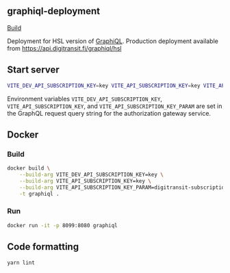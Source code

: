 ## graphiql-deployment

[Build](https://github.com/HSLdevcom/graphiql-deployment/actions)

Deployment for HSL version of [GraphiQL](https://github.com/graphql/graphiql). Production deployment available from https://api.digitransit.fi/graphiql/hsl

## Start server

```sh
VITE_DEV_API_SUBSCRIPTION_KEY=key VITE_API_SUBSCRIPTION_KEY=key VITE_API_SUBSCRIPTION_KEY_PARAM=digitransit-subscription-key yarn start
```

Environment variables `VITE_DEV_API_SUBSCRIPTION_KEY`, `VITE_API_SUBSCRIPTION_KEY`, and `VITE_API_SUBSCRIPTION_KEY_PARAM` are set in the GraphQL request query string for the authorization gateway service.

## Docker

### Build
```sh
docker build \
    --build-arg VITE_DEV_API_SUBSCRIPTION_KEY=key \
    --build-arg VITE_API_SUBSCRIPTION_KEY=key \
    --build-arg VITE_API_SUBSCRIPTION_KEY_PARAM=digitransit-subscription-key \
    -t graphiql .
```

### Run
```sh
docker run -it -p 8099:8080 graphiql
```

## Code formatting
```sh
yarn lint
```
